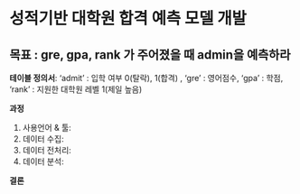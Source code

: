 # **성적기반 대학원 합격 예측 모델 개발**

## 목표 : gre, gpa, rank 가 주어졌을 때 admin을 예측하라<br>

**테이블 정의서**: ‘admit’ : 입학 여부 0(탈락), 1(합격) , ‘gre’ : 영어점수, ‘gpa’ : 학점, ‘rank’ : 지원한 대학원 레벨 1(제일 높음) <br>

**과정**
1. 사용언어 & 툴:
2. 데이터 수집: 
3. 데이터 전처리: 
4. 데이터 분석: 

**결론** <br>





